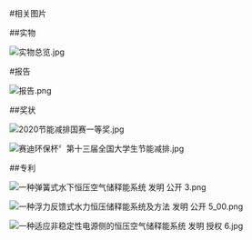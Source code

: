 #相关图片

##实物

![实物总览.jpg](https://i.loli.net/2021/05/20/bzDgchtlS9o4WHq.jpg)

#报告

![报告.png](https://i.loli.net/2021/05/20/xKEptHmz1qCJUbG.png)

##奖状

![2020节能减排国赛一等奖.jpg](https://i.loli.net/2021/05/20/sBLwztnFH4yGpAS.jpg)

![赛迪环保杯〞第十三届全国大学生节能减排.jpg](https://i.loli.net/2021/05/20/2UcsT1mhZ7LPgCJ.jpg)

##专利

![一种弹簧式水下恒压空气储释能系统 发明 公开 3.png](https://i.loli.net/2021/05/20/BtE7jM2zT4SyAWo.png)

![一种浮力反馈式水力恒压储释能系统及方法 发明 公开 5_00.png](https://i.loli.net/2021/05/20/14b5BnXiYOu7M6g.png)

![一种适应非稳定性电源侧的恒压空气储释能系统 发明 授权 6.jpg](https://i.loli.net/2021/05/20/Rqo7KvMDLN6nSwY.jpg)
